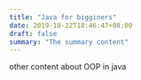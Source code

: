 ```yaml
---
title: "Java for bigginers"
date: 2019-10-22T18:46:47+08:00
draft: false
summary: "The summary content"
---
```


<!--more-->
other content about OOP in java 